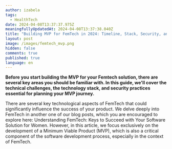 ```yaml
---
author: izabela
tags:
  - HealthTech
date: 2024-04-08T13:37:37.975Z
meaningfullyUpdatedAt: 2024-04-08T13:37:38.040Z
title: "Building MVP for FemTech in 2024: Timeline, Stack, Security, and More"
layout: post
image: /images/femtech_mvp.png
hidden: false
comments: true
published: true
language: en
---
```

**Before you start building the MVP for your Femtech solution, there are several key areas you should be familiar with. In this guide, we'll cover the technical challenges, the technology stack, and security practices essential for planning your MVP journey.**

There are several key technological aspects of FemTech that could significantly influence the success of your product. We delve deeply into FemTech in another one of our blog posts, which you are encouraged to explore here: Understanding FemTech: Keys to Succeed with Your Software Solution for Women. However, in this article, we focus exclusively on the development of a Minimum Viable Product (MVP), which is also a critical component of the software development process, especially in the context of FemTech.